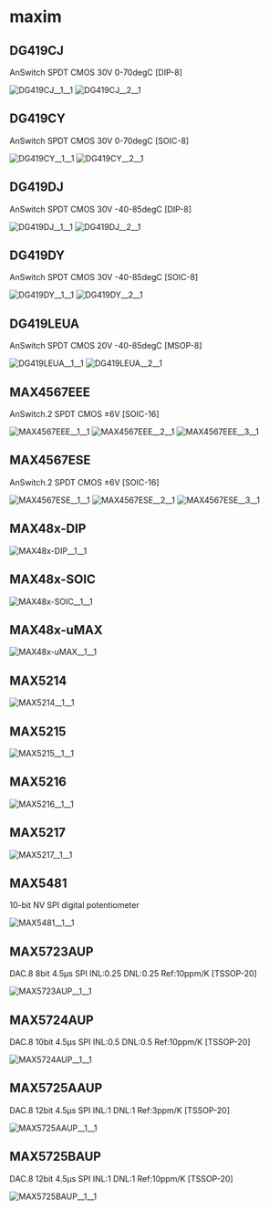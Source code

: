 # maxim

## DG419CJ
AnSwitch SPDT CMOS 30V 0-70degC [DIP-8]

![DG419CJ__1__1](/images/Vishay__DG449DS__1__1.png?raw=true) 
![DG419CJ__2__1](/images/maxim__DG419CJ__2__1.png?raw=true) 

## DG419CY
AnSwitch SPDT CMOS 30V 0-70degC [SOIC-8]

![DG419CY__1__1](/images/Vishay__DG449DS__1__1.png?raw=true) 
![DG419CY__2__1](/images/maxim__DG419CJ__2__1.png?raw=true) 

## DG419DJ
AnSwitch SPDT CMOS 30V -40-85degC [DIP-8]

![DG419DJ__1__1](/images/Vishay__DG449DS__1__1.png?raw=true) 
![DG419DJ__2__1](/images/maxim__DG419CJ__2__1.png?raw=true) 

## DG419DY
AnSwitch SPDT CMOS 30V -40-85degC [SOIC-8]

![DG419DY__1__1](/images/Vishay__DG449DS__1__1.png?raw=true) 
![DG419DY__2__1](/images/maxim__DG419CJ__2__1.png?raw=true) 

## DG419LEUA
AnSwitch SPDT CMOS 20V -40-85degC [MSOP-8]

![DG419LEUA__1__1](/images/Vishay__DG449DS__1__1.png?raw=true) 
![DG419LEUA__2__1](/images/maxim__DG419CJ__2__1.png?raw=true) 

## MAX4567EEE
AnSwitch.2 SPDT CMOS ±6V [SOIC-16]

![MAX4567EEE__1__1](/images/maxim__MAX4567EEE__1__1.png?raw=true) 
![MAX4567EEE__2__1](/images/maxim__MAX4567EEE__2__1.png?raw=true) 
![MAX4567EEE__3__1](/images/maxim__MAX4567EEE__3__1.png?raw=true) 

## MAX4567ESE
AnSwitch.2 SPDT CMOS ±6V [SOIC-16]

![MAX4567ESE__1__1](/images/maxim__MAX4567EEE__1__1.png?raw=true) 
![MAX4567ESE__2__1](/images/maxim__MAX4567EEE__2__1.png?raw=true) 
![MAX4567ESE__3__1](/images/maxim__MAX4567ESE__3__1.png?raw=true) 

## MAX48x-DIP
![MAX48x-DIP__1__1](/images/TexasInstruments__SN75176BDR__1__1.png?raw=true) 

## MAX48x-SOIC
![MAX48x-SOIC__1__1](/images/TexasInstruments__SN75176BDR__1__1.png?raw=true) 

## MAX48x-uMAX
![MAX48x-uMAX__1__1](/images/maxim__MAX48x-uMAX__1__1.png?raw=true) 

## MAX5214
![MAX5214__1__1](/images/maxim__MAX5214__1__1.png?raw=true) 

## MAX5215
![MAX5215__1__1](/images/maxim__MAX5215__1__1.png?raw=true) 

## MAX5216
![MAX5216__1__1](/images/maxim__MAX5214__1__1.png?raw=true) 

## MAX5217
![MAX5217__1__1](/images/maxim__MAX5215__1__1.png?raw=true) 

## MAX5481
10-bit NV SPI digital potentiometer

![MAX5481__1__1](/images/maxim__MAX5481__1__1.png?raw=true) 

## MAX5723AUP
DAC.8 8bit 4.5µs SPI INL:0.25 DNL:0.25 Ref:10ppm/K [TSSOP-20]

![MAX5723AUP__1__1](/images/maxim__MAX5723AUP__1__1.png?raw=true) 

## MAX5724AUP
DAC.8 10bit 4.5µs SPI INL:0.5 DNL:0.5 Ref:10ppm/K [TSSOP-20]

![MAX5724AUP__1__1](/images/maxim__MAX5723AUP__1__1.png?raw=true) 

## MAX5725AAUP
DAC.8 12bit 4.5µs SPI INL:1 DNL:1 Ref:3ppm/K [TSSOP-20]

![MAX5725AAUP__1__1](/images/maxim__MAX5723AUP__1__1.png?raw=true) 

## MAX5725BAUP
DAC.8 12bit 4.5µs SPI INL:1 DNL:1 Ref:10ppm/K [TSSOP-20]

![MAX5725BAUP__1__1](/images/maxim__MAX5723AUP__1__1.png?raw=true) 

